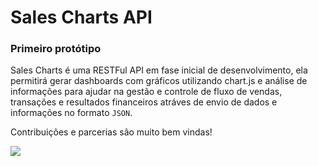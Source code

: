 # Sales Charts API

### Primeiro protótipo 
Sales Charts é uma RESTFul API em fase inicial de desenvolvimento, ela permitirá gerar dashboards com gráficos utilizando chart.js e análise de informações para
ajudar na gestão e controle de fluxo de vendas, transações e resultados financeiros atráves de envio de dados e informações no formato `JSON`.

Contribuições e parcerias são muito bem vindas!


<img src="https://github.com/MayconPCampos/Django-Sales-Charts-RESTFul-API/blob/main/Chart%20dashboard.jpg?raw=true"/>
